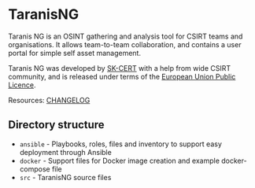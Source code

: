 # TaranisNG

Taranis NG is an OSINT gathering and analysis tool for CSIRT teams and organisations. It allows team-to-team collaboration, and contains a user portal for simple self asset management.

Taranis NG was developed by [SK-CERT](https://www.sk-cert.sk/) with a help from wide CSIRT community, and is released under terms of the [European Union Public Licence](https://eupl.eu/1.2/en/).

Resources: [CHANGELOG](CHANGELOG.md)

## Directory structure

- `ansible` - Playbooks, roles, files and inventory to support easy deployment through Ansible
- `docker` - Support files for Docker image creation and example docker-compose file
- `src` - TaranisNG source files
